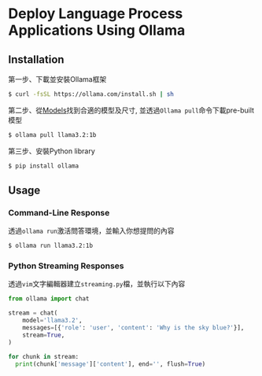 # Deploy Language Process Applications Using Ollama

## Installation
第一步、下載並安裝Ollama框架
  ```bash
  $ curl -fsSL https://ollama.com/install.sh | sh
  ```

第二步、從[Models](https://ollama.com/search)找到合適的模型及尺寸, 並透過`Ollama pull`命令下載pre-built模型
  ```bash
  $ ollama pull llama3.2:1b
  ```

第三步、安裝Python library
  ```bash
  $ pip install ollama
  ```

## Usage
### Command-Line Response
  透過`ollama run`激活問答環境，並輸入你想提問的內容
  ```bash
  $ ollama run llama3.2:1b
  ```

### Python Streaming Responses
  透過`vim`文字編輯器建立`streaming.py`檔，並執行以下內容
  ```python
  from ollama import chat
  
  stream = chat(
      model='llama3.2',
      messages=[{'role': 'user', 'content': 'Why is the sky blue?'}],
      stream=True,
  )
  
  for chunk in stream:
    print(chunk['message']['content'], end='', flush=True)
 ```

